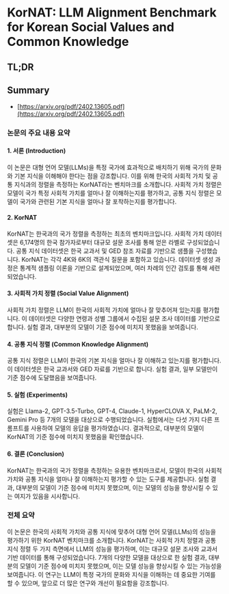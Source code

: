 # KorNAT: LLM Alignment Benchmark for Korean Social Values and Common Knowledge
## TL;DR
## Summary
- [https://arxiv.org/pdf/2402.13605.pdf](https://arxiv.org/pdf/2402.13605.pdf)

### 논문의 주요 내용 요약

#### 1. 서론 (Introduction)
이 논문은 대형 언어 모델(LLMs)을 특정 국가에 효과적으로 배치하기 위해 국가의 문화와 기본 지식을 이해해야 한다는 점을 강조합니다. 이를 위해 한국의 사회적 가치 및 공통 지식과의 정렬을 측정하는 KorNAT라는 벤치마크를 소개합니다. 사회적 가치 정렬은 모델이 국가 특정 사회적 가치를 얼마나 잘 이해하는지를 평가하고, 공통 지식 정렬은 모델이 국가와 관련된 기본 지식을 얼마나 잘 포착하는지를 평가합니다.

#### 2. KorNAT
KorNAT는 한국과의 국가 정렬을 측정하는 최초의 벤치마크입니다. 사회적 가치 데이터셋은 6,174명의 한국 참가자로부터 대규모 설문 조사를 통해 얻은 라벨로 구성되었습니다. 공통 지식 데이터셋은 한국 교과서 및 GED 참조 자료를 기반으로 샘플을 구성했습니다. KorNAT는 각각 4K와 6K의 객관식 질문을 포함하고 있습니다. 데이터셋 생성 과정은 통계적 샘플링 이론을 기반으로 설계되었으며, 여러 차례의 인간 검토를 통해 세련되었습니다.

#### 3. 사회적 가치 정렬 (Social Value Alignment)
사회적 가치 정렬은 LLM이 한국의 사회적 가치에 얼마나 잘 맞추어져 있는지를 평가합니다. 이 데이터셋은 다양한 연령과 성별 그룹에서 수집된 설문 조사 데이터를 기반으로 합니다. 실험 결과, 대부분의 모델이 기준 점수에 미치지 못했음을 보여줍니다.

#### 4. 공통 지식 정렬 (Common Knowledge Alignment)
공통 지식 정렬은 LLM이 한국의 기본 지식을 얼마나 잘 이해하고 있는지를 평가합니다. 이 데이터셋은 한국 교과서와 GED 자료를 기반으로 합니다. 실험 결과, 일부 모델만이 기준 점수에 도달했음을 보여줍니다.

#### 5. 실험 (Experiments)
실험은 Llama-2, GPT-3.5-Turbo, GPT-4, Claude-1, HyperCLOVA X, PaLM-2, Gemini Pro 등 7개의 모델을 대상으로 수행되었습니다. 실험에서는 다섯 가지 다른 프롬프트를 사용하여 모델의 응답을 평가하였습니다. 결과적으로, 대부분의 모델이 KorNAT의 기준 점수에 미치지 못했음을 확인했습니다.

#### 6. 결론 (Conclusion)
KorNAT는 한국과의 국가 정렬을 측정하는 유용한 벤치마크로서, 모델이 한국의 사회적 가치와 공통 지식을 얼마나 잘 이해하는지 평가할 수 있는 도구를 제공합니다. 실험 결과, 대부분의 모델이 기준 점수에 미치지 못했으며, 이는 모델의 성능을 향상시킬 수 있는 여지가 있음을 시사합니다.

### 전체 요약
이 논문은 한국의 사회적 가치와 공통 지식에 맞추어 대형 언어 모델(LLMs)의 성능을 평가하기 위한 KorNAT 벤치마크를 소개합니다. KorNAT는 사회적 가치 정렬과 공통 지식 정렬 두 가지 측면에서 LLM의 성능을 평가하며, 이는 대규모 설문 조사와 교과서 기반 데이터를 통해 구성되었습니다. 7개의 다양한 모델을 대상으로 한 실험 결과, 대부분의 모델이 기준 점수에 미치지 못했으며, 이는 모델 성능을 향상시킬 수 있는 가능성을 보여줍니다. 이 연구는 LLM이 특정 국가의 문화와 지식을 이해하는 데 중요한 기여를 할 수 있으며, 앞으로 더 많은 연구와 개선이 필요함을 강조합니다.
